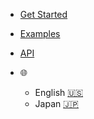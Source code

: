 <!-- _navbar.md -->

* [Get Started](docs/accounts#overview)

* [Examples](examples.md)

* [API](https://stellar.github.io/js-stellar-sdk/)

* :globe_with_meridians:
  * English [:us:](/)
  * Japan [:jp:](/jp/)
